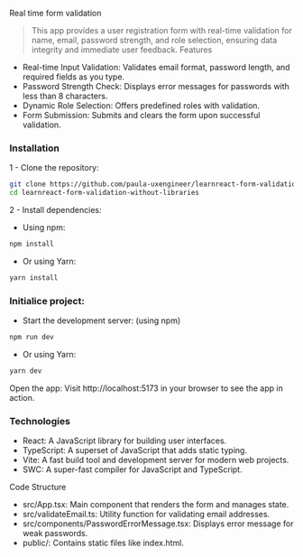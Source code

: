 Real time form validation
>This app provides a user registration form with real-time validation for name, email, password strength, and role selection, ensuring data integrity and immediate user feedback.
Features

- Real-time Input Validation: Validates email format, password length, and required fields as you type.
- Password Strength Check: Displays error messages for passwords with less than 8 characters.
- Dynamic Role Selection: Offers predefined roles with validation.
- Form Submission: Submits and clears the form upon successful validation.

### Installation

1 - Clone the repository:

```bash
git clone https://github.com/paula-uxengineer/learnreact-form-validation-without-libraries.git
cd learnreact-form-validation-without-libraries
```

2 - Install dependencies:

- Using npm:

```bash
npm install
```

- Or using Yarn:

```bash
yarn install
```

### Initialice project:

- Start the development server: (using npm)

```bash
npm run dev
```

- Or using Yarn:

```bash
yarn dev
```

Open the app: Visit http://localhost:5173 in your browser to see the app in action.

### Technologies

- React: A JavaScript library for building user interfaces.
- TypeScript: A superset of JavaScript that adds static typing.
- Vite: A fast build tool and development server for modern web projects.
- SWC: A super-fast compiler for JavaScript and TypeScript.

Code Structure

- src/App.tsx: Main component that renders the form and manages state.
- src/validateEmail.ts: Utility function for validating email addresses.
- src/components/PasswordErrorMessage.tsx: Displays error message for weak passwords.
- public/: Contains static files like index.html.
